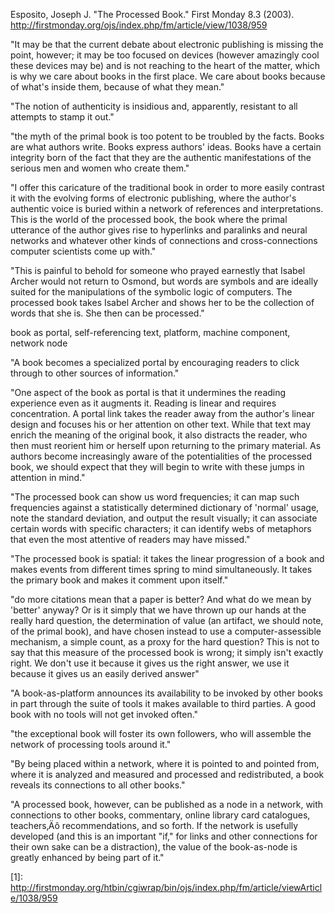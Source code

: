 Esposito, Joseph J. "The Processed Book." First Monday 8.3 (2003). <http://firstmonday.org/ojs/index.php/fm/article/view/1038/959>


"It may be that the current debate about electronic publishing is missing the point, however; it may be too focused on devices (however amazingly cool these devices may be) and is not reaching to the heart of the matter, which is why we care about books in the first place. We care about books because of what's inside them, because of what they mean."

"The notion of authenticity is insidious and, apparently, resistant to all attempts to stamp it out."

"the myth of the primal book is too potent to be troubled by the facts. Books are what authors write. Books express authors' ideas. Books have a certain integrity born of the fact that they are the authentic manifestations of the serious men and women who create them."

"I offer this caricature of the traditional book in order to more easily contrast it with the evolving forms of electronic publishing, where the author's authentic voice is buried within a network of references and interpretations. This is the world of the processed book, the book where the primal utterance of the author gives rise to hyperlinks and paralinks and neural networks and whatever other kinds of connections and cross-connections computer scientists come up with."

"This is painful to behold for someone who prayed earnestly that Isabel Archer would not return to Osmond, but words are symbols and are ideally suited for the manipulations of the symbolic logic of computers. The processed book takes Isabel Archer and shows her to be the collection of words that she is. She then can be processed."

book as portal, self-referencing text, platform, machine component, network node

"A book becomes a specialized portal by encouraging readers to click through to other sources of information."

"One aspect of the book as portal is that it undermines the reading experience even as it augments it. Reading is linear and requires concentration. A portal link takes the reader away from the author's linear design and focuses his or her attention on other text. While that text may enrich the meaning of the original book, it also distracts the reader, who then must reorient him or herself upon returning to the primary material. As authors become increasingly aware of the potentialities of the processed book, we should expect that they will begin to write with these jumps in attention in mind."

"The processed book can show us word frequencies; it can map such frequencies against a statistically determined dictionary of 'normal' usage, note the standard deviation, and output the result visually; it can associate certain words with specific characters; it can identify webs of metaphors that even the most attentive of readers may have missed."

"The processed book is spatial: it takes the linear progression of a book and makes events from different times spring to mind simultaneously. It takes the primary book and makes it comment upon itself."

"do more citations mean that a paper is better? And what do we mean by 'better' anyway? Or is it simply that we have thrown up our hands at the really hard question, the determination of value (an artifact, we should note, of the primal book), and have chosen instead to use a computer-assessible mechanism, a simple count, as a proxy for the hard question? This is not to say that this measure of the processed book is wrong; it simply isn't exactly right. We don't use it because it gives us the right answer, we use it because it gives us an easily derived answer"

"A book-as-platform announces its availability to be invoked by other books in part through the suite of tools it makes available to third parties. A good book with no tools will not get invoked often."

"the exceptional book will foster its own followers, who will assemble the network of processing tools around it."

"By being placed within a network, where it is pointed to and pointed from, where it is analyzed and measured and processed and redistributed, a book reveals its connections to all other books."

"A processed book, however, can be published as a node in a network, with connections to other books, commentary, online library card catalogues, teachers‚Äô recommendations, and so forth. If the network is usefully developed (and this is an important "if," for links and other connections for their own sake can be a distraction), the value of the book-as-node is greatly enhanced by being part of it."

[1]:     http://firstmonday.org/htbin/cgiwrap/bin/ojs/index.php/fm/article/viewArticle/1038/959 
